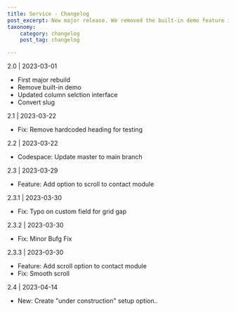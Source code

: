 ```yaml
---
title: Service - Changelog
post_excerpt: New major release. We removed the built-in demo feature in favour of speed and stability en user experience. Addressed minor bug fixes and enhanced the UI for the column selection
taxonomy:
    category: changelog
    post_tag: changelog

---
```


2.0 | 2023-03-01
* First major rebuild
* Remove built-in demo
* Updated column selction interface
* Convert slug


2.1 | 2023-03-22
* Fix: Remove hardcoded heading for testing

2.2 | 2023-03-22
* Codespace: Update master to main branch

2.3 | 2023-03-29
* Feature: Add option to scroll to contact module

2.3.1 | 2023-03-30
* Fix: Typo on custom field for grid gap

2.3.2 | 2023-03-30
* Fix: Minor Bufg Fix

2.3.3 | 2023-03-30
* Feature: Add scroll option to contact module
* Fix: Smooth scroll

2.4 | 2023-04-14
* New: Create "under construction" setup option..

